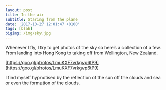 ```yaml
---
layout: post
title: In the air
subtitle: Staring from the plane
date: '2017-10-27 12:01:47 +0100'
tags: [blah]
bigimg: /img/sky.jpg
---
```


Whenever I fly, I try to get photos of the sky so here’s a collection of a few. From landing into Hong Kong to taking off from Wellington, New Zealand.

[https://goo.gl/photos/LmuKXF7vrkgvp6tP9](https://goo.gl/photos/LmuKXF7vrkgvp6tP9)

I find myself hypnotised by the reflection of the sun off the clouds and sea or even the formation of the clouds.
